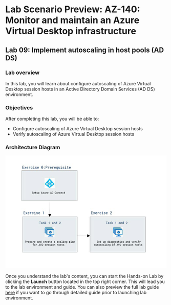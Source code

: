 # Lab Scenario Preview: AZ-140: Monitor and maintain an Azure Virtual Desktop infrastructure

## Lab 09: Implement autoscaling in host pools (AD DS)

### Lab overview

In this lab, you will learn about configure autoscaling of Azure Virtual Desktop session hosts in an Active Directory Domain Services (AD DS) environment.

### Objectives
  
After completing this lab, you will be able to:

- Configure autoscaling of Azure Virtual Desktop session hosts
- Verify autoscaling of Azure Virtual Desktop session hosts

### Architecture Diagram

   ![](media/az-140-mod9.png)

Once you understand the lab's content, you can start the Hands-on Lab by clicking the **Launch** button located in the top right corner. This will lead you to the lab environment and guide. You can also preview the full lab guide [here](https://experience.cloudlabs.ai/#/labguidepreview/866d1b89-951e-402e-a207-a8be0156c784) if you want to go through detailed guide prior to launching lab environment.  